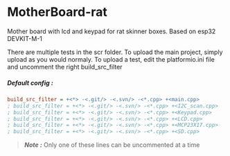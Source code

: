 # MotherBoard-rat
Mother board with lcd and keypad for rat skinner boxes. Based on esp32 DEVKIT-M-1

There are multiple tests in the scr folder. To upload the main project, simply upload as you would normaly. To upload a test, edit the platformio.ini file and uncomment the right build_src_filter

##### Default config :
```ini
build_src_filter = +<*> -<.git/> -<.svn/> -<*.cpp> +<main.cpp>
; build_src_filter = +<*> -<.git/> -<.svn/> -<*.cpp> +<I2C_scan.cpp>
; build_src_filter = +<*> -<.git/> -<.svn/> -<*.cpp> +<Keypad.cpp>
; build_src_filter = +<*> -<.git/> -<.svn/> -<*.cpp> +<LCD.cpp>
; build_src_filter = +<*> -<.git/> -<.svn/> -<*.cpp> +<MCP23X17.cpp>
; build_src_filter = +<*> -<.git/> -<.svn/> -<*.cpp> +<SD.cpp>
```

>**_Note :_** Only one of these lines can be uncommented at a time